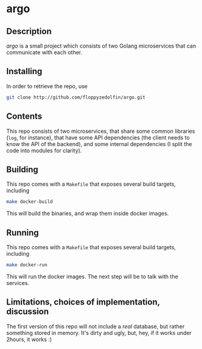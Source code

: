 # argo

## Description

_argo_ is a small project which consists of two Golang microservices that can communicate with each other.

## Installing

In order to retrieve the repo, use 
```bash
git clone http://github.com/floppyzedolfin/argo.git 
```

## Contents
This repo consists of two microservices, that share some common libraries (`log`, for instance), that have some API dependencies (the client needs to know the API of the backend), and some internal dependencies (I split the code into modules for clarity).

## Building
This repo comes with a `Makefile` that exposes several build targets, including
```bash
make docker-build
```
This will build the binaries, and wrap them inside docker images.

## Running
This repo comes with a `Makefile` that exposes several build targets, including
```bash
make docker-run
```
This will run the docker images. 
The next step will be to talk with the services.


## Limitations, choices of implementation, discussion
The first version of this repo will not include a _real_ database, but rather something stored in memory. It's dirty and ugly, but, hey, if it works under 2hours, it works :)
